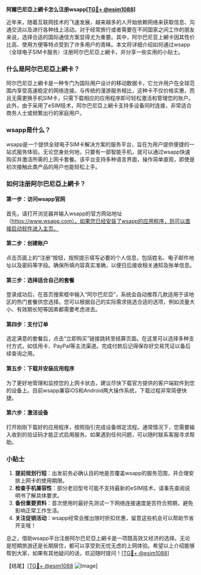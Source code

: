 **阿爾巴尼亞上網卡怎么注册wsapp[[TG💪+ @esim1088](https://t.me/s/esim1088)]**

近年来，随着互联网技术的飞速发展，越来越多的人开始依赖网络来获取信息、沟通交流以及进行各种线上活动。对于经常旅行或者需要在不同国家之间工作的朋友来说，选择合适的国际通信方案显得尤为重要。其中，阿尔巴尼亚上網卡因其性价比高、使用方便等特点受到了许多用户的青睐。本文将详细介绍如何通过wsapp（全球电子SIM卡服务）注册阿尔巴尼亞上網卡，并分享一些实用的小贴士。

### 什么是阿尔巴尼亞上網卡？

阿尔巴尼亞上網卡是一种专门为国际用户设计的移动数据卡，它允许用户在全球范围内享受高速稳定的网络连接。与传统的漫游服务相比，这种卡不仅价格实惠，而且无需更换手机SIM卡，只需下载相应的应用程序即可轻松激活和管理您的账户。此外，由于采用了eSIM技术，阿尔巴尼亞上網卡支持多设备同时连接，非常适合商务人士或频繁出行的家庭用户。

### wsapp是什么？

wsapp是一个提供全球电子SIM卡解决方案的服务平台，旨在为用户提供便捷的一站式服务体验。无论您身处何地，只要有一部智能手机，就可以通过wsapp快速购买并激活所需的上网卡套餐。该平台支持多种语言界面，操作简单直观，即使是初次接触此类产品的用户也能轻松上手。

### 如何注册阿尔巴尼亞上網卡？

#### 第一步：访问wsapp官网
首先，请打开浏览器并输入wsapp的官方网站地址（https://www.wsapp.com）。如果您已经安装了wsapp的应用程序，则可以直接启动软件进入主页。

#### 第二步：创建账户
点击页面上的“注册”按钮，按照提示填写必要的个人信息，包括姓名、电子邮件地址以及密码等字段。确保所填内容真实准确，以便日后接收相关通知及账单信息。

#### 第三步：选择适合自己的套餐
登录成功后，在首页搜索框中输入“阿尔巴尼亞”，系统会自动推荐几款适用于该地区的热门套餐供您选择。您可以根据自己的实际需求挑选合适的选项，例如流量大小、有效期长短等因素都需要考虑进去。

#### 第四步：支付订单
选定满意的套餐后，点击“立即购买”链接跳转至结算页面。在这里可以选择多种支付方式，如信用卡、PayPal等主流渠道。完成付款后记得保存好交易凭证以备后续查询之用。

#### 第五步：下载并安装应用程序
为了更好地管理和监控您的上网卡状态，建议尽快下载官方提供的客户端软件到您的设备上。目前wsapp兼容iOS和Android两大操作系统，下载过程非常简便快捷。

#### 第六步：激活设备
打开刚刚下载好的应用程序，按照指引完成设备绑定流程。通常情况下，您需要输入收到的验证码才能正式启用服务。如果遇到任何问题，可以随时联系客服寻求帮助。

### 小贴士

1. **提前规划行程**：出发前务必确认目的地是否覆盖wsapp的服务范围，并合理安排上网卡的使用期限。
2. **检查手机兼容性**：部分老旧型号可能不支持最新的eSIM技术，请事先查阅说明书了解具体要求。
3. **备份重要资料**：首次使用时最好先测试一下网络连接速度是否符合预期，避免影响正常工作生活。
4. **关注促销活动**：wsapp经常会推出限时折扣优惠，留意这些机会可以帮助节省开支哦！

总之，借助wsapp平台注册阿尔巴尼亞上網卡是一项既高效又经济的选择。无论是短期旅游还是长期居住，都可以享受到无忧无虑的上网体验。希望以上介绍能够帮到大家，如果有其他疑问的话，欢迎随时提问！[[TG💪+ @esim1088](https://t.me/s/esim1088)]

【结尾】[[TG💪+ @esim1088](https://t.me/s/esim1088) ![Image](https://i.postimg.cc/4NQfJmqS/Snipaste-2025-05-13-00-14-12.png)]
